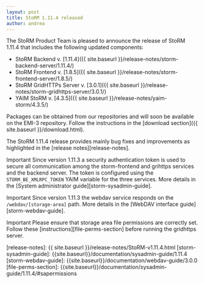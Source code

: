 ```yaml
---
layout: post
title: StoRM 1.11.4 released
author: andrea
---
```


The StoRM Product Team is pleased to announce the release of StoRM 1.11.4 that includes the following updated
components:

* StoRM Backend v. [1.11.4]({{ site.baseurl }}/release-notes/storm-backend-server/1.11.4/)
* StoRM Frontend v. [1.8.5]({{ site.baseurl }}/release-notes/storm-frontend-server/1.8.5/)
* StoRM GridHTTPs Server v. [3.0.1]({{ site.baseurl }}/release-notes/storm-gridhttps-server/3.0.1/)
* YAIM StoRM v. [4.3.5]({{ site.baseurl }}/release-notes/yaim-storm/4.3.5/)

Packages can be obtained from our repositories and will soon be available on
the EMI-3 repository. Follow the instructions in the 
[download section]({{ site.baseurl }}/download.html).

The StoRM 1.11.4 release provides mainly bug fixes and improvements as 
highlighted in the [release notes][release-notes].

<span class="label label-info">Important</span> Since version 1.11.3 a security
authentication token is used to secure all communication among the
storm-frontend and grihttps services and the backend server. The token is configured
using the `STORM_BE_XMLRPC_TOKEN` YAIM variable for the three services. More
details in the [System administrator guide][storm-sysadmin-guide].

<span class="label label-info">Important</span> Since version 1.11.3 the webdav
service responds on the `/webdav/[storage-area]` path. More details in the
[WebDAV interface guide][storm-webdav-guide]. 

<span class="label label-info">Important</span> Please ensure that storage area
file permissions are correctly set. Follow these
[instructions][file-perms-section] before running the gridhttps server.

[release-notes]: {{ site.baseurl }}/release-notes/StoRM-v1.11.4.html
[storm-sysadmin-guide]: {{site.baseurl}}/documentation/sysadmin-guide/1.11.4
[storm-webdav-guide]: {{site.baseurl}}/documentation/webdav-guide/3.0.0
[file-perms-section]: {{site.baseurl}}/documentation/sysadmin-guide/1.11.4/#sapermissions
